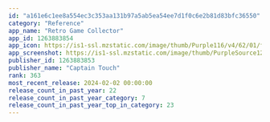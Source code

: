 ```yaml
---
id: "a161e6c1ee8a554ec3c353aa131b97a5ab5ea54ee7d1f0c6e2b81d83bfc36550"
category: "Reference"
app_name: "Retro Game Collector"
app_id: 1263883854
app_icon: https://is1-ssl.mzstatic.com/image/thumb/Purple116/v4/62/01/f5/6201f5b4-14d6-98bf-3d47-f694cb0d1c7f/AppIcon-0-0-1x_U007emarketing-0-10-0-0-85-220.png/1024x1024bb.png
app_screenshot: https://is1-ssl.mzstatic.com/image/thumb/PurpleSource126/v4/be/f8/8b/bef88bfb-15c4-9923-097f-189467fab6ce/9d19a772-894e-4a02-8467-74e117e818c2_phone.png/1242x2688bb.png
publisher_id: 1263883853
publisher_name: "Captain Touch"
rank: 363
most_recent_release: 2024-02-02 00:00:00
release_count_in_past_year: 22
release_count_in_past_year_category: 7
release_count_in_past_year_top_in_category: 23
---
```


